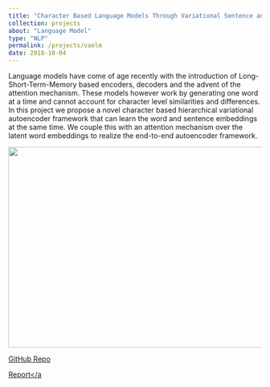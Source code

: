 ```yaml
---
title: "Character Based Language Models Through Variational Sentence and Word Embeddings"
collection: projects
about: "Language Model"
type: "NLP"
permalink: /projects/vaelm
date: 2018-10-04
---
```


Language models have come of age recently with the introduction of Long-Short-Term-Memory based encoders, decoders and the advent of the attention mechanism. These models however work by generating one word at a time and cannot account for character level similarities and differences. In this project we propose a novel character based hierarchical variational autoencoder framework that can learn the word and sentence embeddings at the same time. We couple this with an attention mechanism over the latent word embeddings to realize the end-to-end autoencoder framework. 

<p align="center">
<img align="center" width=600 height=400 src="https://github.com/kevinbdsouza/kevinbdsouza.github.io/blob/master/files/vaelm.png?raw=true">
</p>

<a href="https://github.com/kevinbdsouza/VaeLM"><u>GitHub Repo</u></a>

<a href="https://kevinbdsouza.files.wordpress.com/2021/11/vae.pdf"><u>Report</u></a
